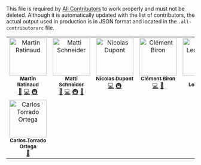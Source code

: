 This file is required by [All Contributors](https://allcontributors.org/) to work properly and must not be deleted. Although it is automatically updated with the list of contributors, the actual output used in production is in JSON format and located in the `.all-contributorsrc` file.

<!-- ALL-CONTRIBUTORS-LIST:START - Do not remove or modify this section -->
<!-- prettier-ignore-start -->
<!-- markdownlint-disable -->
<table>
  <tbody>
    <tr>
      <td align="center" valign="top" width="14.28%"><a href="http://bit.ly/work-with-martin"><img src="https://avatars.githubusercontent.com/u/4191809?v=4?s=100" width="100px;" alt="Martin Ratinaud"/><br /><sub><b>Martin Ratinaud</b></sub></a><br /><a href="#data-martinratinaud" title="Data">🔣</a> <a href="https://github.com/OpenTermsArchive/p2b-compliance-declarations/commits?author=martinratinaud" title="Code">💻</a> <a href="#infra-martinratinaud" title="Infrastructure (Hosting, Build-Tools, etc)">🚇</a></td>
      <td align="center" valign="top" width="14.28%"><a href="https://mattischneider.fr/"><img src="https://avatars.githubusercontent.com/u/222463?v=4?s=100" width="100px;" alt="Matti Schneider"/><br /><sub><b>Matti Schneider</b></sub></a><br /><a href="#data-MattiSG" title="Data">🔣</a> <a href="https://github.com/OpenTermsArchive/p2b-compliance-declarations/commits?author=MattiSG" title="Code">💻</a> <a href="#infra-MattiSG" title="Infrastructure (Hosting, Build-Tools, etc)">🚇</a> <a href="https://github.com/OpenTermsArchive/p2b-compliance-declarations/commits?author=MattiSG" title="Documentation">📖</a></td>
      <td align="center" valign="top" width="14.28%"><a href="https://github.com/Ndpnt"><img src="https://avatars.githubusercontent.com/u/1098708?v=4?s=100" width="100px;" alt="Nicolas Dupont"/><br /><sub><b>Nicolas Dupont</b></sub></a><br /><a href="https://github.com/OpenTermsArchive/p2b-compliance-declarations/commits?author=Ndpnt" title="Code">💻</a> <a href="#infra-Ndpnt" title="Infrastructure (Hosting, Build-Tools, etc)">🚇</a></td>
      <td align="center" valign="top" width="14.28%"><a href="https://clementbiron.com/"><img src="https://avatars.githubusercontent.com/u/364319?v=4?s=100" width="100px;" alt="Clément Biron"/><br /><sub><b>Clément Biron</b></sub></a><br /><a href="https://github.com/OpenTermsArchive/p2b-compliance-declarations/commits?author=clementbiron" title="Code">💻</a> <a href="https://github.com/OpenTermsArchive/p2b-compliance-declarations/commits?author=clementbiron" title="Documentation">📖</a></td>
      <td align="center" valign="top" width="14.28%"><a href="https://www.linkedin.com/in/lucie-lechardoy-b092b745/"><img src="?s=100" width="100px;" alt="Lucie Lechardoy"/><br /><sub><b>Lucie Lechardoy</b></sub></a><br /><a href="#data" title="Data">🔣</a></td>
      <td align="center" valign="top" width="14.28%"><a href="https://www.linkedin.com/in/paolo-calderoni/"><img src="?s=100" width="100px;" alt="Paolo Calderoni"/><br /><sub><b>Paolo Calderoni</b></sub></a><br /><a href="#data" title="Data">🔣</a></td>
      <td align="center" valign="top" width="14.28%"><a href="https://www.linkedin.com/in/giacomo-stazi-a14a15136/"><img src="?s=100" width="100px;" alt="Giacomo Stazi"/><br /><sub><b>Giacomo Stazi</b></sub></a><br /><a href="#data" title="Data">🔣</a></td>
    </tr>
    <tr>
      <td align="center" valign="top" width="14.28%"><a href="https://www.linkedin.com/in/carlos-torrado-ortega-753204139/"><img src="?s=100" width="100px;" alt="Carlos Torrado Ortega"/><br /><sub><b>Carlos Torrado Ortega</b></sub></a><br /><a href="#data" title="Data">🔣</a></td>
    </tr>
  </tbody>
</table>

<!-- markdownlint-restore -->
<!-- prettier-ignore-end -->

<!-- ALL-CONTRIBUTORS-LIST:END -->
